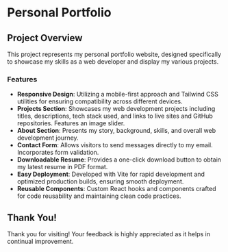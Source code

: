 # Personal Portfolio

## Project Overview

This project represents my personal portfolio website, designed specifically to showcase my skills as a web developer and display my various projects.

### Features

- **Responsive Design**: Utilizing a mobile-first approach and Tailwind CSS utilities for ensuring compatibility across different devices.
- **Projects Section**: Showcases my web development projects including titles, descriptions, tech stack used, and links to live sites and GitHub repositories. Features an image slider.
- **About Section**: Presents my story, background, skills, and overall web development journey.
- **Contact Form**: Allows visitors to send messages directly to my email. Incorporates form validation.
- **Downloadable Resume**: Provides a one-click download button to obtain my latest resume in PDF format.
- **Easy Deployment**: Developed with Vite for rapid development and optimized production builds, ensuring smooth deployment.
- **Reusable Components**: Custom React hooks and components crafted for code reusability and maintaining clean code practices.

## Thank You!

Thank you for visiting! Your feedback is highly appreciated as it helps in continual improvement. 
